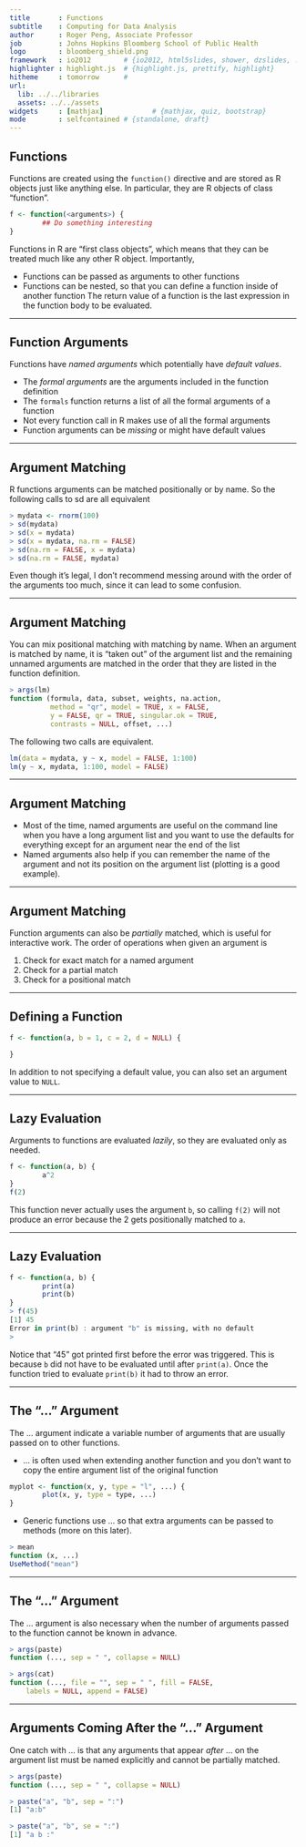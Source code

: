 ```yaml
---
title       : Functions
subtitle    : Computing for Data Analysis
author      : Roger Peng, Associate Professor
job         : Johns Hopkins Bloomberg School of Public Health
logo        : bloomberg_shield.png
framework   : io2012        # {io2012, html5slides, shower, dzslides, ...}
highlighter : highlight.js  # {highlight.js, prettify, highlight}
hitheme     : tomorrow      # 
url:
  lib: ../../libraries
  assets: ../../assets
widgets     : [mathjax]            # {mathjax, quiz, bootstrap}
mode        : selfcontained # {standalone, draft}
---
```


## Functions

Functions are created using the `function()` directive and are stored as R objects just like anything else. In particular, they are R objects of class “function”.

```r
f <- function(<arguments>) {
        ## Do something interesting
}
```

Functions in R are “first class objects”, which means that they can be treated much like any other R object. Importantly,
- Functions can be passed as arguments to other functions
- Functions can be nested, so that you can define a function inside of another function
The return value of a function is the last expression in the function body to be evaluated.

---

## Function Arguments

Functions have _named arguments_ which potentially have _default values_.
- The _formal arguments_ are the arguments included in the function definition 
- The `formals` function returns a list of all the formal arguments of a function 
- Not every function call in R makes use of all the formal arguments
- Function arguments can be _missing_ or might have default values

---

## Argument Matching

R functions arguments can be matched positionally or by name. So the following calls to sd are all equivalent

```r
> mydata <- rnorm(100)
> sd(mydata)
> sd(x = mydata)
> sd(x = mydata, na.rm = FALSE)
> sd(na.rm = FALSE, x = mydata)
> sd(na.rm = FALSE, mydata)
```

Even though it’s legal, I don’t recommend messing around with the order of the arguments too much, since it can lead to some confusion.

---

## Argument Matching

You can mix positional matching with matching by name. When an argument is matched by name, it is “taken out” of the argument list and the remaining unnamed arguments are matched in the order that they are listed in the function definition.

```r
> args(lm)
function (formula, data, subset, weights, na.action,
          method = "qr", model = TRUE, x = FALSE,
          y = FALSE, qr = TRUE, singular.ok = TRUE,
          contrasts = NULL, offset, ...)
```

The following two calls are equivalent.

```r
lm(data = mydata, y ~ x, model = FALSE, 1:100)
lm(y ~ x, mydata, 1:100, model = FALSE)
```

---

## Argument Matching

- Most of the time, named arguments are useful on the command line when you have a long argument list and you want to use the defaults for everything except for an argument near the end of the list
- Named arguments also help if you can remember the name of the argument and not its position on the argument list (plotting is a good example).

---

## Argument Matching

Function arguments can also be _partially_ matched, which is useful for interactive work. The order of operations when given an argument is
1. Check for exact match for a named argument
2. Check for a partial match
3. Check for a positional match

---

## Defining a Function

```r
f <- function(a, b = 1, c = 2, d = NULL) {

}
```

In addition to not specifying a default value, you can also set an argument value to `NULL`.

---

## Lazy Evaluation

Arguments to functions are evaluated _lazily_, so they are evaluated only as needed.

```r
f <- function(a, b) {
        a^2
} 
f(2)
```

This function never actually uses the argument `b`, so calling `f(2)` will not produce an error because the 2 gets positionally matched to `a`.

---

## Lazy Evaluation

```r
f <- function(a, b) {
        print(a)
        print(b)
}
> f(45)
[1] 45
Error in print(b) : argument "b" is missing, with no default
>
```

Notice that “45” got printed first before the error was triggered. This is because `b` did not have to be evaluated until after `print(a)`. Once the function tried to evaluate `print(b)` it had to throw an error.

---

## The “...” Argument

The ... argument indicate a variable number of arguments that are usually passed on to other functions.

- ... is often used when extending another function and you don’t want to copy the entire argument list of the original function

```r
myplot <- function(x, y, type = "l", ...) {
        plot(x, y, type = type, ...)
}
```
- Generic functions use ... so that extra arguments can be passed to methods
(more on this later).

```r
> mean
function (x, ...)
UseMethod("mean")
```

---

## The “...” Argument

The ... argument is also necessary when the number of arguments passed to the function cannot be known in advance.

```r
> args(paste)
function (..., sep = " ", collapse = NULL)

> args(cat)
function (..., file = "", sep = " ", fill = FALSE,
    labels = NULL, append = FALSE)
```

---

## Arguments Coming After the “...” Argument

One catch with ... is that any arguments that appear _after_ ... on the argument list must be named explicitly and cannot be partially matched.

```r
> args(paste)
function (..., sep = " ", collapse = NULL)

> paste("a", "b", sep = ":")
[1] "a:b"

> paste("a", "b", se = ":")
[1] "a b :"
```

